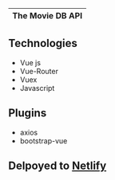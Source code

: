 |The Movie DB API
|-------------------------------------------------

## Technologies

- Vue js
- Vue-Router
- Vuex
- Javascript

## Plugins

- axios
- bootstrap-vue

## Delpoyed to [Netlify](https://get-movie-vue.netlify.app)
